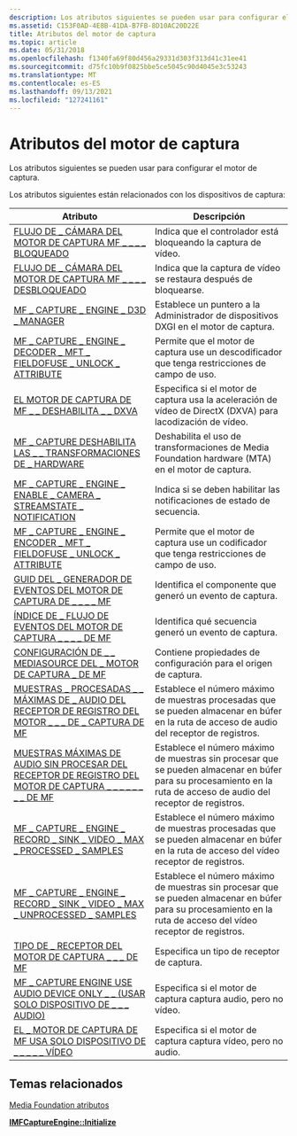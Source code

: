 ```yaml
---
description: Los atributos siguientes se pueden usar para configurar el motor de captura.
ms.assetid: C153F0AD-4E8B-41DA-B7FB-8D10AC20D22E
title: Atributos del motor de captura
ms.topic: article
ms.date: 05/31/2018
ms.openlocfilehash: f1340fa69f80d456a29331d303f313d41c31ee41
ms.sourcegitcommit: d75fc10b9f0825bbe5ce5045c90d4045e3c53243
ms.translationtype: MT
ms.contentlocale: es-ES
ms.lasthandoff: 09/13/2021
ms.locfileid: "127241161"
---
```

# <a name="capture-engine-attributes"></a>Atributos del motor de captura

Los atributos siguientes se pueden usar para configurar el motor de captura.

Los atributos siguientes están relacionados con los dispositivos de captura:



| Atributo                                                                                                                              | Descripción                                                                                                        |
|----------------------------------------------------------------------------------------------------------------------------------------|--------------------------------------------------------------------------------------------------------------------|
| [FLUJO DE \_ CÁMARA DEL MOTOR DE CAPTURA MF \_ \_ \_ \_ BLOQUEADO](mf-capture-engine-camera-stream-blocked.md)                                            | Indica que el controlador está bloqueando la captura de vídeo.                                                         |
| [FLUJO DE \_ CÁMARA DEL MOTOR DE CAPTURA MF \_ \_ \_ \_ DESBLOQUEADO](mf-capture-engine-camera-stream-unblocked.md)                                        | Indica que la captura de vídeo se restaura después de bloquearse.                                                        |
| [MF \_ CAPTURE \_ ENGINE \_ D3D \_ MANAGER](mf-capture-engine-d3d-manager.md)                                                                 | Establece un puntero a la Administrador de dispositivos DXGI en el motor de captura.                                                   |
| [MF \_ CAPTURE \_ ENGINE \_ DECODER \_ MFT \_ FIELDOFUSE \_ UNLOCK \_ ATTRIBUTE](mf-capture-engine-decoder-mft-fieldofuse-unlock-attribute.md)      | Permite que el motor de captura use un descodificador que tenga restricciones de campo de uso.                                    |
| [EL MOTOR DE CAPTURA DE MF \_ \_ DESHABILITA \_ \_ DXVA](mf-capture-engine-disable-dxva.md)                                                               | Especifica si el motor de captura usa la aceleración de vídeo de DirectX (DXVA) para lacodización de vídeo.                    |
| [MF \_ CAPTURE DESHABILITA LAS \_ \_ TRANSFORMACIONES DE \_ HARDWARE](mf-capture-engine-disable-hardware-transforms.md)                                        | Deshabilita el uso de transformaciones de Media Foundation hardware (MTA) en el motor de captura.                       |
| [MF \_ CAPTURE \_ ENGINE \_ ENABLE \_ CAMERA \_ STREAMSTATE \_ NOTIFICATION](mf-capture-engine-enable-camera-streamstate-notification.md)         | Indica si se deben habilitar las notificaciones de estado de secuencia.                                                    |
| [MF \_ CAPTURE \_ ENGINE \_ ENCODER \_ MFT \_ FIELDOFUSE \_ UNLOCK \_ ATTRIBUTE](mf-capture-engine-encoder-mft-fieldofuse-unlock-attribute.md)      | Permite que el motor de captura use un codificador que tenga restricciones de campo de uso.                                   |
| [GUID DEL \_ GENERADOR DE EVENTOS DEL MOTOR DE CAPTURA DE \_ \_ \_ \_ MF](mf-capture-engine-event-generator-guid.md)                                              | Identifica el componente que generó un evento de captura.                                                           |
| [ÍNDICE DE \_ FLUJO DE EVENTOS DEL MOTOR DE CAPTURA \_ \_ \_ \_ DE MF](mf-capture-engine-event-stream-index.md)                                                  | Identifica qué secuencia generó un evento de captura.                                                                 |
| [CONFIGURACIÓN DE \_ \_ MEDIASOURCE DEL \_ MOTOR DE CAPTURA \_ DE MF](mf-capture-engine-mediasource-config.md)                                                   | Contiene propiedades de configuración para el origen de captura.                                                          |
| [MUESTRAS \_ PROCESADAS \_ \_ MÁXIMAS DE \_ AUDIO DEL RECEPTOR DE REGISTRO DEL MOTOR \_ \_ \_ DE \_ CAPTURA DE MF](mf-capture-engine-record-sink-audio-max-processed-samples.md)     | Establece el número máximo de muestras procesadas que se pueden almacenar en búfer en la ruta de acceso de audio del receptor de registros.                   |
| [MUESTRAS MÁXIMAS DE AUDIO SIN PROCESAR DEL RECEPTOR DE REGISTRO DEL MOTOR DE CAPTURA \_ \_ \_ \_ \_ \_ \_ \_ DE MF](mf-capture-engine-record-sink-audio-max-unprocessed-samples.md) | Establece el número máximo de muestras sin procesar que se pueden almacenar en búfer para su procesamiento en la ruta de acceso de audio del receptor de registros. |
| [MF \_ CAPTURE \_ ENGINE \_ RECORD \_ SINK \_ VIDEO \_ MAX \_ PROCESSED \_ SAMPLES](mf-capture-engine-record-sink-video-max-processed-samples.md)     | Establece el número máximo de muestras procesadas que se pueden almacenar en búfer en la ruta de acceso del vídeo receptor de registros.                   |
| [MF \_ CAPTURE \_ ENGINE \_ RECORD \_ SINK \_ VIDEO \_ MAX \_ UNPROCESSED \_ SAMPLES](mf-capture-engine-record-sink-video-max-unprocessed-samples.md) | Establece el número máximo de muestras sin procesar que se pueden almacenar en búfer para su procesamiento en la ruta de acceso del vídeo receptor de registros.  |
| [TIPO DE \_ RECEPTOR DEL MOTOR DE CAPTURA \_ \_ \_ DE MF](/windows/desktop/api/mfcaptureengine/ne-mfcaptureengine-mf_capture_engine_sink_type)                                                                     | Especifica un tipo de receptor de captura.                                                                                  |
| [MF \_ CAPTURE ENGINE USE AUDIO DEVICE ONLY \_ \_ (USAR SOLO DISPOSITIVO DE \_ \_ \_ AUDIO)](mf-capture-engine-use-audio-device-only.md)                                           | Especifica si el motor de captura captura audio, pero no vídeo.                                                 |
| [EL \_ MOTOR DE CAPTURA DE MF USA SOLO DISPOSITIVO DE \_ \_ \_ \_ \_ VÍDEO](mf-capture-engine-use-video-device-only.md)                                           | Especifica si el motor de captura captura vídeo, pero no audio.                                                 |



 

## <a name="related-topics"></a>Temas relacionados

<dl> <dt>

[Media Foundation atributos](media-foundation-attributes.md)
</dt> <dt>

[**IMFCaptureEngine::Initialize**](/windows/desktop/api/mfcaptureengine/nf-mfcaptureengine-imfcaptureengine-initialize)
</dt> </dl>

 

 



